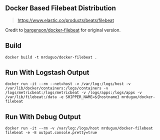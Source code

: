 ## Docker Based Filebeat Distribution

> https://www.elastic.co/products/beats/filebeat

Credit to [bargenson/docker-filebeat](https://github.com/bargenson/docker-filebeat) for original version.

## Build

    docker build -t mrduguo/docker-filebeat .

## Run With Logstash Output

    docker run -it --rm --net=host -v /var/log:/logs/host -v /var/lib/docker/containers:/logs/containers -v /logs/metricbeat:/logs/metricbeat -v /logs/apps:/logs/apps -v /var/lib/filebeat:/data -e SHIPPER_NAME=${hostname} mrduguo/docker-filebeat

## Run With Debug Output

    docker run -it --rm -v /var/log:/logs/host mrduguo/docker-filebeat filebeat -e -E output.console.pretty=true

